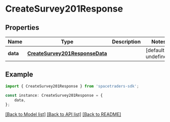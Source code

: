 # CreateSurvey201Response


## Properties

Name | Type | Description | Notes
------------ | ------------- | ------------- | -------------
**data** | [**CreateSurvey201ResponseData**](CreateSurvey201ResponseData.md) |  | [default to undefined]

## Example

```typescript
import { CreateSurvey201Response } from 'spacetraders-sdk';

const instance: CreateSurvey201Response = {
    data,
};
```

[[Back to Model list]](../README.md#documentation-for-models) [[Back to API list]](../README.md#documentation-for-api-endpoints) [[Back to README]](../README.md)
